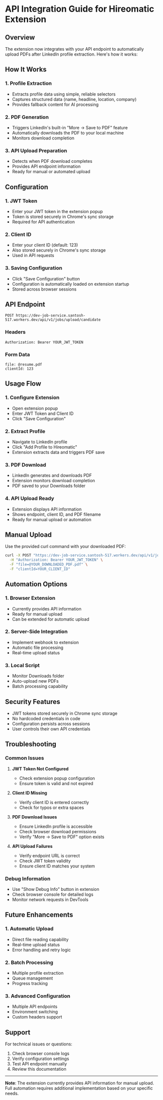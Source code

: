 # API Integration Guide for Hireomatic Extension

## Overview

The extension now integrates with your API endpoint to automatically upload PDFs after LinkedIn profile extraction. Here's how it works:

## How It Works

### 1. **Profile Extraction**
- Extracts profile data using simple, reliable selectors
- Captures structured data (name, headline, location, company)
- Provides fallback content for AI processing

### 2. **PDF Generation**
- Triggers LinkedIn's built-in "More → Save to PDF" feature
- Automatically downloads the PDF to your local machine
- Monitors download completion

### 3. **API Upload Preparation**
- Detects when PDF download completes
- Provides API endpoint information
- Ready for manual or automated upload

## Configuration

### 1. **JWT Token**
- Enter your JWT token in the extension popup
- Token is stored securely in Chrome's sync storage
- Required for API authentication

### 2. **Client ID**
- Enter your client ID (default: 123)
- Also stored securely in Chrome's sync storage
- Used in API requests

### 3. **Saving Configuration**
- Click "Save Configuration" button
- Configuration is automatically loaded on extension startup
- Stored across browser sessions

## API Endpoint

```
POST https://dev-job-service.santosh-517.workers.dev/api/v1/jobs/upload/candidate
```

### Headers
```
Authorization: Bearer YOUR_JWT_TOKEN
```

### Form Data
```
file: @resume.pdf
clientId: 123
```

## Usage Flow

### 1. **Configure Extension**
- Open extension popup
- Enter JWT Token and Client ID
- Click "Save Configuration"

### 2. **Extract Profile**
- Navigate to LinkedIn profile
- Click "Add Profile to Hireomatic"
- Extension extracts data and triggers PDF save

### 3. **PDF Download**
- LinkedIn generates and downloads PDF
- Extension monitors download completion
- PDF saved to your Downloads folder

### 4. **API Upload Ready**
- Extension displays API information
- Shows endpoint, client ID, and PDF filename
- Ready for manual upload or automation

## Manual Upload

Use the provided curl command with your downloaded PDF:

```bash
curl -X POST "https://dev-job-service.santosh-517.workers.dev/api/v1/jobs/upload/candidate" \
  -H "Authorization: Bearer YOUR_JWT_TOKEN" \
  -F "file=@YOUR_DOWNLOADED_PDF.pdf" \
  -F "clientId=YOUR_CLIENT_ID"
```

## Automation Options

### 1. **Browser Extension**
- Currently provides API information
- Ready for manual upload
- Can be extended for automatic upload

### 2. **Server-Side Integration**
- Implement webhook to extension
- Automatic file processing
- Real-time upload status

### 3. **Local Script**
- Monitor Downloads folder
- Auto-upload new PDFs
- Batch processing capability

## Security Features

- JWT tokens stored securely in Chrome sync storage
- No hardcoded credentials in code
- Configuration persists across sessions
- User controls their own API credentials

## Troubleshooting

### Common Issues

1. **JWT Token Not Configured**
   - Check extension popup configuration
   - Ensure token is valid and not expired

2. **Client ID Missing**
   - Verify client ID is entered correctly
   - Check for typos or extra spaces

3. **PDF Download Issues**
   - Ensure LinkedIn profile is accessible
   - Check browser download permissions
   - Verify "More → Save to PDF" option exists

4. **API Upload Failures**
   - Verify endpoint URL is correct
   - Check JWT token validity
   - Ensure client ID matches your system

### Debug Information

- Use "Show Debug Info" button in extension
- Check browser console for detailed logs
- Monitor network requests in DevTools

## Future Enhancements

### 1. **Automatic Upload**
- Direct file reading capability
- Real-time upload status
- Error handling and retry logic

### 2. **Batch Processing**
- Multiple profile extraction
- Queue management
- Progress tracking

### 3. **Advanced Configuration**
- Multiple API endpoints
- Environment switching
- Custom headers support

## Support

For technical issues or questions:
1. Check browser console logs
2. Verify configuration settings
3. Test API endpoint manually
4. Review this documentation

---

**Note**: The extension currently provides API information for manual upload. Full automation requires additional implementation based on your specific needs.
